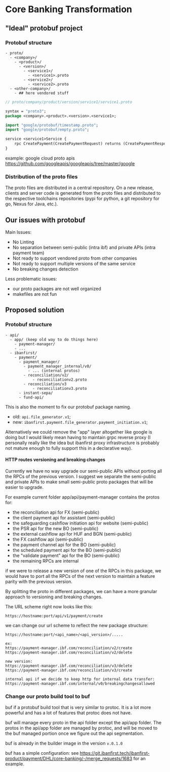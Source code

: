 # Core Banking Transformation

## "Ideal" protobuf project

### Protobuf structure
```
- proto/
  - <company>/
    - <product>/
      - <version>/
        - <service1>/
          - <service1>.proto
        - <service2>/
          - <service2>.proto
  - <other-company>/
    - ## here vendored stuff
```

```proto
// proto/company/product/version/service1/service1.proto

syntax = "proto3";
package <company>.<product>.<version>.<service1>;

import "google/protobuf/timestamp.proto";
import "google/protobuf/empty.proto";

service <service1>Service {
    rpc CreatePayment(CreatePaymentRequest) returns (CreatePaymentResponse);
}    
```

example: google cloud proto apis https://github.com/googleapis/googleapis/tree/master/google


### Distribution of the proto files

The proto files are distributed in a central repository. On a new release, clients and server code is generated from the proto files and distributed to the respective toolchains repositories (pypi for python, a git repository for go, Nexus for Java, etc.).

## Our issues with protobuf

Main Issues:
- No Linting
- No separation between semi-public (intra ibf) and private APIs (intra payment team)
- Not ready to support vendored proto from other companies
- Not ready to support multiple versions of the same service
- No breaking changes detection

Less problematic issues:
- our proto packages are not well organized
- makefiles are not fun

## Proposed solution

### Protobuf structure
```
- api/
  - app/ (keep old way to do things here)
    - payment-manager/
    - ...
  - ibanfirst/
    - payment/
      - payment_manager/
        - payment_manager_internal/v0/
          - ... (internal protos)
        - reconciliation/v2/
            - reconciliationv2.proto
        - reconciliation/v3
            - reconciliationv3.proto
      - instant-sepa/
      - fund-api/
```

This is also the moment to fix our protobuf package naming.
- old: `api.file_generator.v1`;
- new: `ibanfirst.payment.file_generator.payment_initiation.v1`;

Alternatively we could remove the "app" layer altogether like google is doing but I would likely mean having to maintain grpc reverse proxy (I personally really like the idea but ibanfirst proxy infrastructure is probably not mature enough to fully support this in a declarative way).

#### HTTP routes versioning and breaking changes

Currently we have no way upgrade our semi-public APIs without porting all the RPCs of the previous version. I suggest we separate the semi-public and private APIs to make small semi-public proto packages that will be easier to upgrade.

For example current folder app/api/payment-manager contains the protos for:
- the reconciliation api for FX (semi-public)
- the client payment api for assistant (semi-public)
- the safeguarding cashflow initiation api for website (semi-public)
- the PSR api for the new BO (semi-public)
- the external cashflow api for HUF and BGN (semi-public)
- the FX cashflow api  (semi-public)
- the payment channel api for the BO (semi-public) 
- the scheduled payment api for the BO (semi-public)
- the "validate payment" api for the BO (semi-public)
- the remaining RPCs are internal

if we were to release a new version of one of the RPCs in this package, we would have to port all the RPCs of the next version to maintain a feature parity with the previous version.

By splitting the proto in different packages, we can have a more granular approach to versioning and breaking changes.

The URL scheme right now looks like this:

```
https://hostname:port/api/v1/payment/create
```
we can change our url scheme to reflect the new package structure:
```
https://hostname:port/<api_name>/<api_version>/.....

ex:
https://payment-manager.ibf.com/reconciliation/v2/create
https://payment-manager.ibf.com/reconciliation/v2/delete

new version:
https://payment-manager.ibf.com/reconciliation/v3/delete
https://payment-manager.ibf.com/reconciliation/v3/create

internal api if we decide to keep http for internal data transfer:
https://payment-manager.ibf.com/internal/v0/breakingchangesallowed

```
### Change our proto build tool to buf

buf if a protobuf build tool that is very similar to protoc. It is a lot more powerful and has a lot of features that protoc does not have.

buf will manage every proto in the api folder except the api/app folder.
The protos in the api/app folder are managed by protoc, and will be moved to the buf managed portion once we figure out the api segmentation.

buf is already in the builder image in the version `v.0.1.0`

buf has a simple configuration:
see https://git.ibanfirst.tech/ibanfirst-product/payment/DHL/core-banking/-/merge_requests/1683 for an example.

